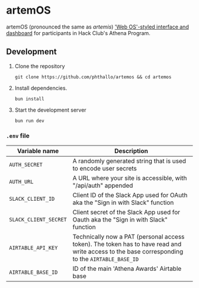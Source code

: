 # artemOS

artemOS (pronounced the same as *artemis*) <a href = "https://artemOS.phthallo.com">'Web OS'-styled interface and dashboard</a> for participants in Hack Club's Athena Program.

## Development
1. Clone the repository
    ```
    git clone https://github.com/phthallo/artemos && cd artemos
    ```
2. Install dependencies.
    ```
    bun install
    ```
3. Start the development server
    ```
    bun run dev
    ```
### `.env` file

| Variable name | Description | 
| ------------- | ----------- |
| `AUTH_SECRET` | A randomly generated string that is used to encode user secrets 
| `AUTH_URL`    | A URL where your site is accessible, with "/api/auth" appended |
| `SLACK_CLIENT_ID` | Client ID of the Slack App used for OAuth aka the "Sign in with Slack" function | 
| `SLACK_CLIENT_SECRET` | Client secret of the Slack App used for Oauth aka the "Sign in with Slack" function |  
| `AIRTABLE_API_KEY` | Technically now a PAT (personal access token). The token has to have read and write access to the base corresponding to the `AIRTABLE_BASE_ID` |
| `AIRTABLE_BASE_ID` | ID of the main 'Athena Awards' Airtable base |
